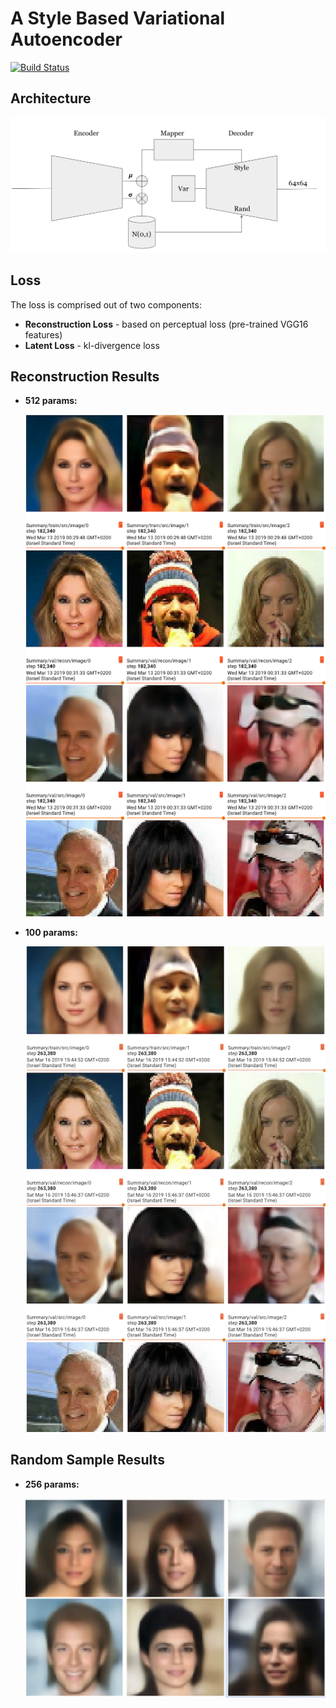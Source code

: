# A Style Based Variational Autoencoder
[![Build Status](https://travis-ci.org/orgoro/style-vae.svg?branch=master)](https://travis-ci.org/orgoro/style-vae)

## Architecture
![arch](style_vae/doc/arch.png)

## Loss
The loss is comprised out of two components:
* **Reconstruction Loss** - based on perceptual loss (pre-trained VGG16 features)
* **Latent Loss** - kl-divergence loss 

## Reconstruction Results
* **512 params:**
	
    ![512](style_vae/doc/512.png)

* **100 params:**

    ![100](style_vae/doc/100.png)

## Random Sample Results

* **256 params:**

   ![random](style_vae/doc/rand.png)